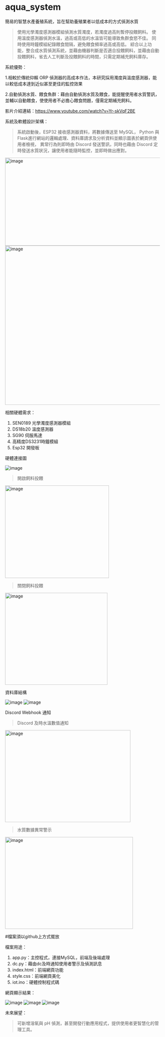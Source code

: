 # aqua_system
簡易的智慧水產養殖系統，旨在幫助養殖業者以低成本的方式偵測水質
>使用光學濁度感測器模組偵測水質濁度，若濁度過高則暫停投餵飼料。
>使用溫度感測器偵測水溫，過高或高低的水溫皆可能導致魚群食慾不佳。
>同時使用時鐘模組紀錄餵食間隔，避免餵食頻率過高或高低。
>綜合以上功能，整合成水質偵測系統，並藉由機器判斷是否適合投餵飼料，並藉由自動投餵飼料，省去人工判斷及投餵飼料的時間，只需定期補充飼料庫存。

系統優勢：

1.相較於傳統仰賴 ORP 偵測器的高成本作法，本研究採用濁度與溫度感測器，能以較低成本達到近似甚至更佳的監控效果

2.自動偵測水質、餵食魚群：藉由自動偵測水質及餵食，能提醒使用者水質警訊，並輔以自動餵食，使使用者不必擔心餵食問題，僅需定期補充飼料。

影片介紹連結：https://www.youtube.com/watch?v=Yr-skVqF2BE

系統及軟體設計架構：
> 系統啟動後，ESP32 接收感測器資料，將數據傳送至 MySQL，
> Python 與 Flask進行網站的邏輯處理、資料庫請求及分析資料並顯示圖表於網頁供使用者檢視，
> 異常行為則即時由 Discord 發送警訊，同時也藉由 Discord 定時發送水質狀況，讓使用者能隨時監控，並即時做出應對。
<img width="865" height="285" alt="image" src="https://github.com/user-attachments/assets/6eeaf8f5-b82b-4793-99c3-2607b3796f1f" />
<img width="833" height="516" alt="image" src="https://github.com/user-attachments/assets/822c261e-004c-4234-bdee-79876dfd9cbb" />


相關硬體需求：
1. SEN0189 光學濁度感測器模組
2. DS18b20 溫度感測器
3. SG90 伺服馬達
4. 高精度DS3231時鐘模組
5. Esp32 開發板

硬體連接圖

![image](https://github.com/user-attachments/assets/6550de4a-3cd5-490f-b82c-6c9847355d7b)

>開啟飼料投餵
<img width="338" height="300" alt="image" src="https://github.com/user-attachments/assets/23f424a8-5567-4930-9a65-c59449eaee5c" />

>關閉飼料投餵
<img width="333" height="298" alt="image" src="https://github.com/user-attachments/assets/e2711642-a609-4b7b-bd15-9c1b4b669504" />

資料庫結構

![image](https://github.com/user-attachments/assets/6a99f08a-5842-4ac6-8e66-950db6fc8a16)
![image](https://github.com/user-attachments/assets/fc279486-7c38-4b7c-b6bf-efacd04e2dc0)

Discord Webhook 通知

>Discord 及時水溫數值通知
<img width="408" height="298" alt="image" src="https://github.com/user-attachments/assets/655d88df-260b-4c11-895e-f51bdc92d082" />

>水質數據異常警示
<img width="416" height="298" alt="image" src="https://github.com/user-attachments/assets/d3e0463a-0fd8-442c-a68b-2499a2e7b3ee" />



#檔案須以github上方式擺放


檔案用途：
1. app.py：主控程式，連接MySQL，前端及後端處理
2. dc.py：藉由dc及時通知使用者警示及偵測訊息
3. index.html：前端網頁功能
4. style.css：前端網頁美化
5. iot.ino：硬體控制程式碼


網頁顯示結果：

![image](https://github.com/user-attachments/assets/68687269-7686-49f1-af1c-7cee6c7d8cf2)
![image](https://github.com/user-attachments/assets/45636ce9-2d2a-450a-9758-ab61a43efc7b)
![image](https://github.com/user-attachments/assets/286ac83e-ffbb-416a-b955-480e2bbadd75)


未來展望：
> 可新增溶氧與 pH 偵測，甚至開發行動應用程式，提供使用者更智慧化的管理工具。





